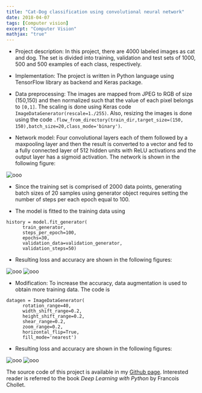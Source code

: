 ```yaml
---
title: "Cat-Dog classification using convolutional neural network"
date: 2018-04-07
tags: [Computer vision]
excerpt: "Computer Vision"
mathjax: "true"
---
```

* Project description:
In this project, there are 4000 labeled images as cat and dog. The set is divided into training, validation and test sets of 1000, 500 and 500 examples of each class, respectively.

* Implementation: The project is written in Python language using TensorFlow library as backend and Keras package.

* Data preprocessing: The images are mapped from JPEG to RGB of size (150,150) and then normalized such that the value of each pixel belongs to `[0,1]`. The scaling is done using Keras code ```ImageDataGenerator(rescale=1./255)```. Also, resizing the images is done using the code ```.flow_from_directory(train_dir,target_size=(150, 150),batch_size=20,class_mode='binary')```.    

* Network model: Four convolutional layers each of them followed by a maxpooling layer and then the result is converted to a vector and fed to a fully connected layer of 512 hidden units with ReLU activations and the output layer has a sigmoid activation. The network is shown in the following figure:

<img src="{{ site.url }}{{ site.baseurl }}/images/CatDogConv/Slide1.jpg" alt="ooo">

* Since the training set is comprised of 2000 data points, generating batch sizes of 20 samples using generator object requires setting the number of steps per each epoch equal to 100.  


* The model is fitted to the training data using

```
history = model.fit_generator(
      train_generator,
      steps_per_epoch=100,
      epochs=30,
      validation_data=validation_generator,
      validation_steps=50)

```
* Resulting loss and accuracy are shown in the following figures:

<img src="{{ site.url }}{{ site.baseurl }}/images/CatDogConv/loss.png" alt="ooo">

<img src="{{ site.url }}{{ site.baseurl }}/images/CatDogConv/acc.png" alt="ooo">      

* Modification: To increase the accuracy, data augmentation is used to obtain more training data. The code is
```
datagen = ImageDataGenerator(
      rotation_range=40,
      width_shift_range=0.2,
      height_shift_range=0.2,
      shear_range=0.2,
      zoom_range=0.2,
      horizontal_flip=True,
      fill_mode='nearest')
```
* Resulting loss and accuracy are shown in the following figures:

<img src="{{ site.url }}{{ site.baseurl }}/images/CatDogConv/loss2.png" alt="ooo">

<img src="{{ site.url }}{{ site.baseurl }}/images/CatDogConv/acc2.png" alt="ooo">      

The source code of this project is available in my [Github page](https://github.com/MohammadrezaAzimi/Cat-Dog-Classification-ConvNet/blob/master/Cats%20and%20dogs%20using%20Keras.ipynb). Interested reader is referred to the book *Deep Learning with Python* by Francois Chollet.         
